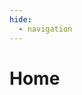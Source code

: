 ```yaml
---
hide:
  - navigation
---
```


[Calculus]: calculus/index.md
[Probability & Statistics]: prob/index.md
[Linear Algebra]: linalg/index.md
[Group Theory]: group/index.md
[Information Theory]: info/index.md

# Home

